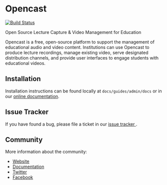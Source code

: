 Opencast
========

[![Build Status](https://travis-ci.org/opencast/opencast.svg?branch=develop)
](https://travis-ci.org/opencast/opencast)

Open Source Lecture Capture & Video Management for Education

Opencast is a free, open-source platform to support the management of
educational audio and video content. Institutions can use Opencast to
produce lecture recordings, manage existing video, serve designated
distribution channels, and provide user interfaces to engage students with
educational videos.


Installation
------------

Installation instructions can be found locally at `docs/guides/admin/docs` or in
our [online documentation](https://docs.opencast.org).


Issue Tracker
-------------

If you have found a bug, please file a ticket in our [issue tracker
](https://opencast.jira.com).


Community
---------

More information about the community:

- [Website](https://opencast.org)
- [Documentation](https://docs.opencast.org)
- [Twitter](https://twitter.com/openmatter)
- [Facebook](https://facebook.com/opencast)
